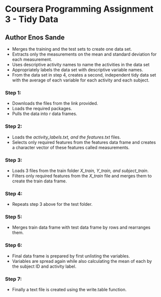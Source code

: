 # Coursera Programming Assignment 3 - Tidy Data
## Author Enos Sande

* Merges the training and the test sets to create one data set.
* Extracts only the measurements on the mean and standard deviation for each measurement.
* Uses descriptive activity names to name the activities in the data set
* Appropriately labels the data set with descriptive variable names.
* From the data set in step 4, creates a second, independent tidy data set with the average of each variable for each activity and each subject.

### Step 1: 
* Downloads the files from the link provided. 
* Loads the required packages.
* Pulls the data into r data frames.
### Step 2: 
* Loads the *activity_labels.txt, and the features.txt* files.
* Selects only required features from the features data frame and creates a character vector of these features called measurements.
### Step 3:
* Loads 3 files from the train folder *X_train, Y_train, and subject_train*.
* Filters only required features from the *X_train* file and merges them to create the train data frame.
### Step 4:
* Repeats step 3 above for the test folder.
### Step 5:
* Merges train data frame with test data frame by rows and rearranges them.
### Step 6:
* Final data frame is prepared by first unlisting the variables.
* Variables are spread again while also calculating the mean of each by the subject ID and activity label.
### Step 7:
* Finally a text file is created using the write.table function.

